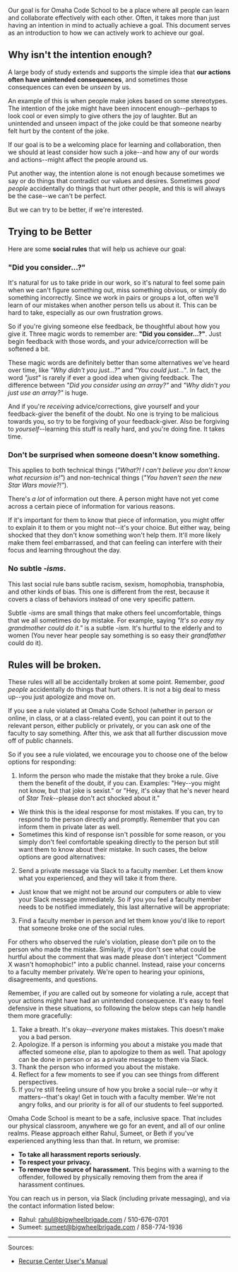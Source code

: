 Our goal is for Omaha Code School to be a place where all people can learn and collaborate effectively with each other. Often, it takes more than just having an intention in mind to actually achieve a goal. This document serves as an introduction to how we can actively work to achieve our goal.

## Why isn't the intention enough?

A large body of study extends and supports the simple idea that **our actions often have unintended consequences**, and sometimes those consequences can even be _unseen_ by us.

An example of this is when people make jokes based on some stereotypes. The intention of the joke might have been innocent enough--perhaps to look cool or even simply to give others the joy of laughter. But an unintended and unseen impact of the joke could be that someone nearby felt hurt by the content of the joke.

If our goal is to be a welcoming place for learning and collaboration, then we should at least consider how such a joke--and how any of our words and actions--might affect the people around us.

Put another way, the intention alone is not enough because sometimes we say or do things that contradict our values and desires. Sometimes _good people_ accidentally do things that hurt other people, and this is will always be the case--we can't be perfect.

But we can try to be better, if we're interested.

## Trying to be Better

Here are some **social rules** that will help us achieve our goal:

### "Did you consider...?"

It's natural for us to take pride in our work, so it's natural to feel some pain when we can't figure something out, miss something obvious, or simply do something incorrectly. Since we work in pairs or groups a lot, often we'll learn of our mistakes when another person tells us about it. This can be hard to take, especially as our own frustration grows.

So if you're giving someone else feedback, be thoughtful about how you give it. Three magic words to remember are: **"Did you consider...?"**. Just begin feedback with those words, and your advice/correction will be softened a bit.

These magic words are definitely better than some alternatives we've heard over time, like _"Why didn't you just...?"_ and _"You could just..."_. In fact, the word _"just"_ is rarely if ever a good idea when giving feedback. The difference between _"Did you consider using an array?"_ and _"Why didn't you just use an array?"_ is huge.

And if you're _receiving_ advice/corrections, give yourself and your feedback-giver the benefit of the doubt. No one is trying to be malicious towards you, so try to be forgiving of your feedback-giver. Also be forgiving to _yourself_--learning this stuff is really hard, and you're doing fine. It takes time.

### Don't be surprised when someone doesn't know something.

This applies to both technical things (_"What?! I can't believe you don't know what recursion is!"_) and non-technical things (_"You haven't seen the new Star Wars movie?!"_).

There's _a lot_ of information out there. A person might have not yet come across a certain piece of information for various reasons.

If it's important for them to know that piece of information, you might offer to explain it to them or you might not--it's your choice. But either way, being shocked that they don't know something won't help them. It'll more likely make them feel embarrassed, and that can feeling can interfere with their focus and learning throughout the day.

### No subtle _-isms_.

This last social rule bans subtle racism, sexism, homophobia, transphobia, and other kinds of bias. This one is different from the rest, because it covers a class of behaviors instead of one very specific pattern.

Subtle _-isms_ are small things that make others feel uncomfortable, things that we all sometimes do by mistake. For example, saying _"It's so easy my grandmother could do it."_ is a subtle _-ism_. It's hurtful to the elderly and to women (You never hear people say something is so easy their _grandfather_ could do it).

## Rules will be broken.

These rules will all be accidentally broken at some point. Remember, _good people_ accidentally do things that hurt others. It is not a big deal to mess up--you just apologize and move on.

If you see a rule violated at Omaha Code School (whether in person or online, in class, or at a class-related event), you can point it out to the relevant person, either publicly or privately, or you can ask one of the faculty to say something. After this, we ask that all further discussion move off of public channels.

So if you see a rule violated, we encourage you to choose one of the below options for responding:

1. Inform the person who made the mistake that they broke a rule. Give them the benefit of the doubt, if you can. Examples: "Hey--you might not know, but that joke is sexist." or "Hey, it's okay that he's never heard of _Star Trek_--please don't act shocked about it."
  - We think this is the ideal response for most mistakes. If you can, try to respond to the person directly and promptly. Remember that you can inform them in private later as well.
  - Sometimes this kind of response isn't possible for some reason, or you simply don't feel comfortable speaking directly to the person but still want them to know about their mistake. In such cases, the below options are good alternatives:
2. Send a private message via Slack to a faculty member. Let them know what you experienced, and they will take it from there.
  - Just know that we might not be around our computers or able to view your Slack message immediately. So if you you feel a faculty member needs to be notified immediately, this last alternative will be appropriate:
3. Find a faculty member in person and let them know you'd like to report that someone broke one of the social rules.

For others who observed the rule's violation, please don't pile on to the person who made the mistake. Similarly, if you don't see what could be hurtful about the comment that was made please don't interject "Comment X wasn't homophobic!" into a public channel. Instead, raise your concerns to a faculty member privately. We're open to hearing your opinions, disagreements, and questions.

Remember, if _you_ are called out by someone for violating a rule, accept that your actions might have had an unintended consequence. It's easy to feel defensive in these situations, so following the below steps can help handle them more gracefully:

1. Take a breath. It's okay--_everyone_ makes mistakes. This doesn't make you a bad person.
2. Apologize. If a person is informing you about a mistake you made that affected someone _else_, plan to apologize to them as well. That apology can be done in person or as a private message to them via Slack.
3. Thank the person who informed you about the mistake.
4. Reflect for a few moments to see if you can see things from different perspectives.
5. If you're still feeling unsure of how you broke a social rule--or why it matters--that's okay! Get in touch with a faculty member. We're not angry folks, and our priority is for all of our students to feel supported.

Omaha Code School is meant to be a safe, inclusive space. That includes our physical classroom, anywhere we go for an event, and all of our online realms. Please approach either Rahul, Sumeet, or Beth if you've experienced anything less than that. In return, we promise:

- **To take all harassment reports seriously.**
- **To respect your privacy.**
- **To remove the source of harassment.** This begins with a warning to the offender,  followed by physically removing them from the area if harassment continues.

You can reach us in person, via Slack (including private messaging), and via the contact information listed below:

- Rahul: rahul@bigwheelbrigade.com / 510-676-0701
- Sumeet: sumeet@bigwheelbrigade.com / 858-774-1936

---

Sources:

- [Recurse Center User's Manual](https://www.recurse.com/manual)